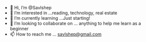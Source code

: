 - 👋 Hi, I’m @Savlshep
- 👀 I’m interested in ...reading, technology, real estate
- 🌱 I’m currently learning ...Just starting! 
- 💞️ I’m looking to collaborate on ... anything to help me learn as a beginner
- 📫 How to reach me ... savlshep@gmail.com

<!---
Savlshep/Savlshep is a ✨ special ✨ repository because its `README.md` (this file) appears on your GitHub profile.
You can click the Preview link to take a look at your changes.
--->
